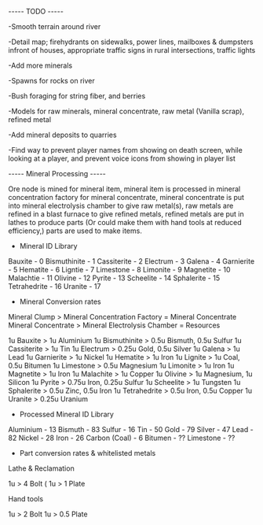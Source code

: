 ----- TODO -----

-Smooth terrain around river

-Detail map; firehydrants on sidewalks, power lines, mailboxes & dumpsters infront of houses, appropriate traffic signs in rural intersections, traffic lights

-Add more minerals

-Spawns for rocks on river

-Bush foraging for string fiber, and berries

-Models for raw minerals, mineral concentrate, raw metal (Vanilla scrap), refined metal

-Add mineral deposits to quarries

-Find way to prevent player names from showing on death screen, while looking at a player, and prevent voice icons from showing in player list





----- Mineral Processing -----

Ore node is mined for mineral item, mineral item is processed in mineral concentration factory for mineral concentrate, mineral concentrate is put into mineral electrolysis chamber to give raw metal(s), raw metals are refined in a blast furnace to give refined metals, refined metals are put in lathes to produce parts (Or could make them with hand tools at reduced efficiency,) parts are used to make items.



- Mineral ID Library

Bauxite - 0
Bismuthinite - 1
Cassiterite - 2
Electrum - 3
Galena - 4
Garnierite - 5
Hematite - 6
Ligntie - 7
Limestone - 8
Limonite - 9
Magnetite - 10
Malachtie - 11
Olivine - 12
Pyrite - 13
Scheelite - 14
Sphalerite - 15
Tetrahedrite - 16
Uranite - 17





- Mineral Conversion rates

Mineral Clump > Mineral Concentration Factory = Mineral Concentrate
Mineral Concentrate > Mineral Electrolysis Chamber = Resources


1u Bauxite > 1u Aluminium
1u Bismuthinite > 0.5u Bismuth, 0.5u Sulfur
1u Cassiterite > 1u Tin
1u Electrum > 0.25u Gold, 0.5u Silver
1u Galena > 1u Lead
1u Garnierite > 1u Nickel
1u Hematite > 1u Iron
1u Lignite > 1u Coal, 0.5u Bitumen
1u Limestone > 0.5u Magnesium
1u Limonite > 1u Iron
1u Magnetite > 1u Iron
1u Malachite > 1u Copper
1u Olivine > 1u Magnesium, 1u Silicon
1u Pyrite > 0.75u Iron, 0.25u Sulfur
1u Scheelite > 1u Tungsten
1u Sphalerite > 0.5u Zinc, 0.5u Iron
1u Tetrahedrite > 0.5u Iron, 0.5u Copper
1u Uranite > 0.25u Uranium


- Processed Mineral ID Library

Aluminium - 13
Bismuth - 83
Sulfur - 16
Tin - 50
Gold - 79
Silver - 47
Lead - 82
Nickel - 28
Iron - 26
Carbon (Coal) - 6
Bitumen - ??
Limestone - ??



- Part conversion rates & whitelisted metals


Lathe & Reclamation

1u > 4 Bolt (
1u > 1 Plate


Hand tools

1u > 2 Bolt
1u > 0.5 Plate



